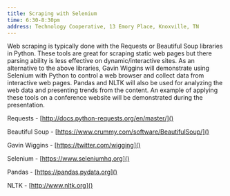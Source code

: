 ```yaml
---
title: Scraping with Selenium
time: 6:30-8:30pm
address: Technology Cooperative, 13 Emory Place, Knoxville, TN
---
```


Web scraping is typically done with the Requests or Beautiful Soup libraries in Python. These tools are great for scraping static web pages but there parsing ability is less effective on dynamic/interactive sites. As an alternative to the above libraries, Gavin Wiggins will demonstrate using Selenium with Python to control a web browser and collect data from interactive web pages. Pandas and NLTK will also be used for analyzing the web data and presenting trends from the content. An example of applying these tools on a conference website will be demonstrated during the presentation.

Requests - [http://docs.python-requests.org/en/master/]()

Beautiful Soup - [https://www.crummy.com/software/BeautifulSoup/]()

Gavin Wiggins - [https://twitter.com/wigging]()

Selenium - [https://www.seleniumhq.org]()

Pandas - [https://pandas.pydata.org]()

NLTK - [http://www.nltk.org]()
